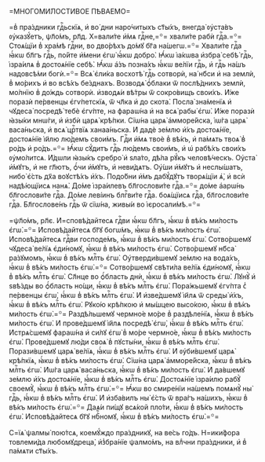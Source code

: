 =МНОГОМИ́ЛОСТИВОЕ ПѢВА́ЕМО=

=в̾ пра́здники гдⷭ҇ьскїѧ, и҆ во́ дни наро́читыхъ ст҃ы́хъ, внегда̀ ᲂу҆ста́въ ᲂу҆казꙋ́етъ, ѱл҃о́мъ, рл҃д. Х=вали́те и҆́мѧ гдⷭ҇не,=꙳= хвали́те рабѝ гдⷭ҇а.=꙳= Стоѧ́щїи в̾ хра́мѣ гдⷭ҇ни, во дво́рѣхъ до́мꙋ бг҃а на́шегѡ.=꙳= Хвали́те гдⷭ҇а ꙗ҆́кѡ бл҃гъ гдⷭ҇ь, по́йте и҆́мени є҆гѡ̀ ꙗ҆́кѡ добро̀. Ꙗ҆́кѡ і҆а́кѡва и҆збра̀ себѣ̀ гдⷭ҇ь, і҆зра́илѧ в̾ достоѧ́нїе себѣ̀. Ꙗ҆́кѡ а҆́зъ позна́хъ ꙗ҆́кѡ ве́лїи гдⷭ҇ь, и҆ гдⷭ҇ь на́шъ надовсѣ́ми богѝ.=꙳= Всѧ̀ є҆ли́ка восхотѣ̀ гдⷭ҇ь сотворѝ, на́ нб҃си и҆ на землѝ, в̾ мо́рихъ и҆ во всѣ́хъ бе́зднахъ. Возводѧ̀ ѻ҆́блаки ѿ послѣ́днихъ землѝ, мо́лнїю в̾ до́ждь сотворѝ. и҆зводѧ́и вѣ́тры ѿ сокро́вищъ свои́хъ. И҆́же поразѝ пе́рвенцы є҆гѵ́петскїѧ, ѿ чл҃ка и҆ до скота̀. Посла̀ зна́менїѧ и҆ чꙋдеса̀ посредѣ̀ тебѐ є҆гѵ́пте, на фараѡ́на и҆ на всѧ̀ рабы̀ є҆гѡ̀. И҆́же поразѝ ꙗ҆зы́ки мнѡ́ги, и҆ и҆збѝ царѧ̀ крѣ́пки. Сїѡ́на царѧ̀ а҆мморе́йска, і҆ѡ́га царѧ̀ васа́ньска, и҆ всѧ̀ црⷭ҇твїѧ ханаа́ньска. И҆ дадѐ зе́млю и҆́хъ достоѧ́нїе, достоѧ́нїе і҆и҃лю лю́демъ свои́мъ. Гдⷭ҇и и҆́мѧ твоѐ в̾ вѣ́къ, и҆ па́мѧть твоѧ̀ в̾ ро́дъ и҆ ро́дъ.=꙳= Ꙗ҆́кѡ сꙋ́дитъ гдⷭ҇ь лю́демъ свои́мъ, и҆ ѡ҆ рабѣ́хъ свои́хъ ᲂу҆мо́литсѧ. И҆́дѡли ꙗ҆зы́къ сребро̀ и҆ ѕла́то, дѣ́ла рꙋ́къ человѣ́ческъ. Оу҆ста̀ и҆́мꙋтъ, и҆ не гл҃ютъ, ѻ҆́чи и҆́мꙋтъ, и҆ неви́дѧтъ. Оу҆́ши и҆́мꙋтъ и҆ неслы́шатъ, нибо̀ є҆́сть дх҃а воꙋстѣ́хъ и҆́хъ. Подо́бни и҆́мъ дабꙋ́дꙋтъ творѧ́щїи ѧ҆̀, и҆ всѝ надѣ́ющїисѧ нанѧ̀. До́ме і҆зра́илевъ бл҃гослови́те гдⷭ҇а.=꙳= до́ме а҆арѡ́нь бл҃гослови́те гдⷭ҇а. До́ме леві́инъ блгⷭ҇ви́те гдⷭ҇а. боѧ́щїисѧ гдⷭ҇а, бл҃гослови́те гдⷭ҇а. Бл҃гослове́нъ гдⷭ҇ь ѿ сїѡ́на, живы́и во і҆єросали́мѣ.=꙳=

=ѱл҃о́мъ, рл҃є. И҆=сповѣ́дайтесѧ гдⷭ҇ви ꙗ҆́кѡ бл҃гъ, ꙗ҆́кѡ в̾ вѣ́къ ми́лость є҆гѡ̀.=꙳= И҆сповѣ́дайтесѧ бг҃ꙋ богѡ́мъ, ꙗ҆́кѡ в̾ вѣ́къ ми́лость є҆гѡ̀. И҆сповѣ́дайтесѧ гдⷭ҇ви господе́мъ, ꙗ҆́кѡ в̾ вѣ́къ ми́лость є҆гѡ̀. Сотво́ршемꙋ чꙋдеса̀ ве́лїѧ є҆ди́номꙋ, ꙗ҆́кѡ в̾ вѣ́къ ми́лость є҆гѡ̀. Сотво́ршемꙋ нб҃са̀ ра́зꙋмомъ, ꙗ҆́кѡ в̾ вѣ́къ млⷭ҇ть є҆гѡ̀. Оу҆тверди́вшемꙋ зе́млю на вода́хъ, ꙗ҆́кѡ в̾ вѣ́къ ми́лость є҆гѡ̀.=꙳= Сотво́ршемꙋ свѣти́ла ве́лїѧ є҆ди́номꙋ, ꙗ҆́кѡ в̾ вѣ́къ млⷭ҇ть є҆гѡ̀. Сл҃нце во ѻ҆́бласть днѝ, ꙗ҆́кѡ в̾ вѣ́къ ми́лость є҆гѡ̀. Лꙋнꙋ̀ и҆ ѕвѣ́зды во ѻ҆́бласть но́щи, ꙗ҆́кѡ в̾ вѣ́къ млⷭ҇ть є҆гѡ̀. Пора́жьшемꙋ є҆гѵ́пта с̾ пе́рвенцы є҆гѡ̀, ꙗ҆́кѡ в̾ вѣ́къ млⷭ҇ть є҆гѡ̀. И҆ и҆зве́дшемꙋ і҆и҃лѧ ѿ среды̀ и҆́хъ, ꙗ҆́кѡ в̾ вѣ́къ млⷭ҇ть є҆гѡ̀. Рꙋко́ю крѣ́пкою и҆ мы́шцею высо́кою, ꙗ҆́кѡ в̾ вѣ́къ ми́лость є҆гѡ̀.=꙳= Раздѣ́льшемꙋ чермно́е мо́ре в̾ раздѣле́нїѧ, ꙗ҆́кѡ в̾ вѣ́къ ми́лость є҆гѡ̀. И҆ прове́дшемꙋ і҆и҃лѧ посредѣ̀ є҆гѡ̀, ꙗ҆́кѡ в̾ вѣ́къ млⷭ҇ть є҆гѡ̀. И҆стрѧ́сшемꙋ фараѡ́на и҆ си́лꙋ є҆гѡ̀ в̾ мо́ре чермно́е, ꙗ҆́кѡ в̾ вѣ́къ ми́лость є҆гѡ̀. Прове́дшемꙋ лю́ди своѧ̀ в̾ пꙋсты́ни, ꙗ҆́кѡ в̾ вѣ́къ млⷭ҇ть є҆гѡ̀. Порази́вшемꙋ царѧ̀ ве́лїѧ, ꙗ҆́кѡ в̾ вѣ́къ млⷭ҇ть є҆гѡ̀. И҆ ᲂу҆би́вшемꙋ царѧ̀ крѣ́пкїѧ, ꙗ҆́кѡ в̾ вѣ́къ ми́лость є҆гѡ̀. Сїѡ́на царѧ̀ а҆мморе́йска, ꙗ҆́кѡ в̾ вѣ́къ млⷭ҇ть є҆гѡ̀. И҆ѡ́га царѧ̀ васа́ньска, ꙗ҆́кѡ в̾ вѣ́къ ми́лость є҆гѡ̀. И҆ да́вшемꙋ зе́млю и҆́хъ достоѧ́нїе, ꙗ҆́кѡ в̾ вѣ́къ млⷭ҇ть є҆гѡ̀. Достоѧ́нїе і҆зра́илю рабꙋ̀ своемꙋ̀, ꙗ҆́кѡ в̾ вѣ́къ млⷭ҇ть є҆гѡ̀.=꙳= Ꙗ҆́кѡ во смире́нїи на́шемъ помѧнꙋ̀ ны̀ гдⷭ҇ь, ꙗ҆́кѡ в̾ вѣ́къ млⷭ҇ть є҆гѡ̀. И҆ и҆зба́вилъ ны̀ є҆́сть ѿ вра́гъ на́шихъ, ꙗ҆́кѡ в̾ вѣ́къ ми́лость є҆гѡ̀.=꙳= Даѧ́и пи́щꙋ всѧ́кой пло́ти, ꙗ҆́кѡ в̾ вѣ́къ ми́лость є҆гѡ̀. И҆сповѣ́дайтесѧ бг҃ꙋ нбⷭ҇номꙋ, ꙗ҆́кѡ в̾ вѣ́къ ми́лость є҆гѡ̀.=꙳=

С=їѧ̀ ѱалмы̀ пою́тсѧ, коемꙋ́ждо пра́здникꙋ, на ве́сь го́дъ. Н=ики́фора товлеми́да любомꙋдреца̀, и҆з̾бра́нїе ѱалмо́мъ, на влⷣчни пра́здники, и҆ в̾ па́мѧти ст҃ы́хъ.

